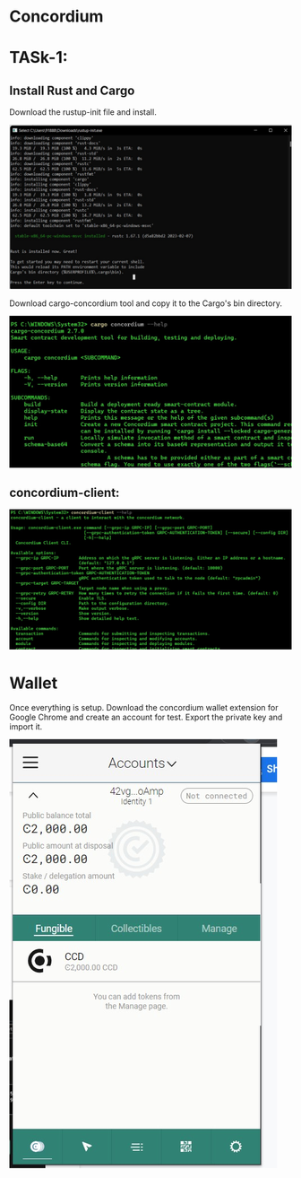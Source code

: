 # Concordium

# TASk-1:

## Install Rust and Cargo

Download the rustup-init file and install.

![Rust and Cargo Installation](./screenshots/install%20rust.jpg)

Download cargo-concordium tool and copy it to the Cargo's bin directory.

![Cargo Installed](./screenshots/concordium.jpg)

## concordium-client:

![Client Installation](./screenshots/concordium-client.jpg)

# Wallet

Once everything is setup. Download the concordium wallet extension for Google Chrome and create an account for test. Export the private key and import it.

![Wallet](./screenshots/wallet.jpg)

